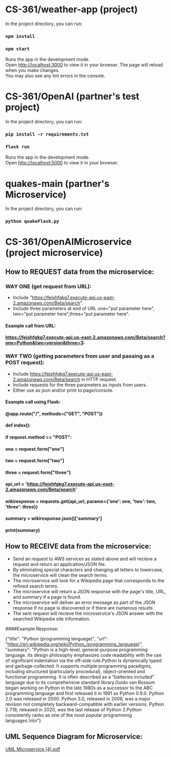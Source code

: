 # CS-361/weather-app (project)
In the project directory, you can run:
### `npm install`
### `npm start`
Runs the app in the development mode.\
Open [http://localhost:3000](http://localhost:3000) to view it in your browser.
The page will reload when you make changes.\
You may also see any lint errors in the console.
# CS-361/OpenAI (partner's test project)
In the project directory, you can run:
### `pip install -r requirements.txt`
### `flask run`
Runs the app in the development mode.\
Open [http://localhost:5000](http://localhost:5000) to view it in your browser.
# quakes-main (partner's Microservice)
In the project directory, you can run:
### `python quakeFlask.py`

# CS-361/OpenAIMicroservice (project microservice)
## How to REQUEST data from the microservice:
### WAY ONE (get request from URL):
* Include "https://fejxhfgkg7.execute-api.us-east-2.amazonaws.com/Beta/search".
* Include three parameters at end of URL one="put parameter here", two="put parameter here",three="put parameter here".

#### Example call from URL:
#### https://fejxhfgkg7.execute-api.us-east-2.amazonaws.com/Beta/search?one=Python&two=version&three=3:

### WAY TWO (getting parameters from user and passing as a POST request):
* Include https://fejxhfgkg7.execute-api.us-east-2.amazonaws.com/Beta/search in HTTP request.
* Include requests for the three parameters as inputs from users.
* Either use as json and/or print to page/console.

#### Example call using Flask:
#### @app.route("/", methods=("GET", "POST"))
#### def index():
####     if request.method == "POST":
####         one = request.form["one"]
####         two = request.form["two"]
####         three = request.form["three"]
####         api_url = 'https://fejxhfgkg7.execute-api.us-east-2.amazonaws.com/Beta/search'
####         wikiresponse = requests.get(api_url, params={'one': one, 'two': two, 'three': three})
####         summary = wikiresponse.json()['summary']
####         print(summary)

## How to RECEIVE data from the microservice:
* Send an request to AWS services as stated above and will recieve a request and return an application/JSON file.
* By eliminating special characters and changing all letters to lowercase, the microservice will clean the search terms.
* The microservice will look for a Wikipedia page that corresponds to the refined search terms.
* The microservice will return a JSON response with the page's title, URL, and summary if a page is found.
* The microservice will deliver an error message as part of the JSON response if no page is discovered or if there are numerous results.
* The sent request will recieve the microservice's JSON answer with the searched Wikipedia site information.

####Example Response: 
      
{"title": "Python (programming language)", "url": "https://en.wikipedia.org/wiki/Python_(programming_language)", "summary": "Python is a high-level, general-purpose programming language. Its design philosophy emphasizes code readability with the use of significant indentation via the off-side rule.Python is dynamically typed and garbage-collected. It supports multiple programming paradigms, including structured (particularly procedural), object-oriented and functional programming. It is often described as a \"batteries included\" language due to its comprehensive standard library.Guido van Rossum began working on Python in the late 1980s as a successor to the ABC programming language and first released it in 1991 as Python 0.9.0. Python 2.0 was released in 2000. Python 3.0, released in 2008, was a major revision not completely backward-compatible with earlier versions. Python 2.7.18, released in 2020, was the last release of Python 2.Python consistently ranks as one of the most popular programming languages.\n\n"}

## UML Sequence Diagram for Microservice:

[UML Microservice (4).pdf](https://github.com/drewbush1990/CS361/files/11504303/UML.Microservice.4.pdf)

